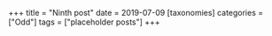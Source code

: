 +++
title = "Ninth post"
date = 2019-07-09
[taxonomies]
categories = ["Odd"]
tags = ["placeholder posts"]
+++


